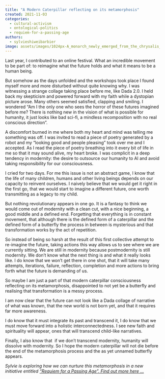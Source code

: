```yaml
---
title: "A Modern Caterpillar reflecting on its metamorphosis"
created: 2021-11-03
categories: 
  - cultural-activism
  - ontological-politics
  - requiem-for-a-passing-age
authors: 
  - sylvieshiweibarbier
image: assets/images/1024px-A_monarch_newly_emerged_from_the_chrysalis_30776103768.jpeg
---
```


Last year, I contributed to an online festival. What an incredible movement to be part of: to reimagine what the future holds and what it means to be a human being.

But somehow as the days unfolded and the workshops took place I found myself more and more disturbed without quite knowing why. I was witnessing a strange collage taking place before me, like Dada 2.0. I held back my skepticism and powered forward with my faith while a dystopian picture arose. Many others seemed satisfied, clapping and smiling. I wondered “Am I the only one who sees the horror of these futures imagined before me? There is nothing new in the vision of what is possible for humanity, it just looks like bad sci-fi, a mindless recomposition with no real conscious direction”.

A discomfort burned in me where both my heart and mind was telling me something was off. I was invited to read a piece of poetry generated by a robot and my “looking good and people pleasing” took over me and I accepted. As I read the piece of poetry breathing into it every bit of life in me so that it may sound alive, my heart broke. I was complicit in a deep tendency in modernity: the desire to outsource our humanity to AI and avoid taking responsibility for our consciousness. 

I cried for two days. For me this issue is not an abstract game, I know that the life of many children, humans and other living beings depends on our capacity to reinvent ourselves. I naively believe that we would get it right in the first go, that we would start to imagine a different future, one worth transmitting as a legacy to my child.

But nothing revolutionary appears in one go. It is a fantasy to think we would come out of modernity with a clean cut, with a nice beginning, a good middle and a defined end. Forgetting that everything is in constant movement, that although there is the defined form of a caterpillar and the defined form of a butterfly the process in between is mysterious and that transformation works by the act of repetition.

So instead of being so harsh at the result of this first collective attempt to re-imagine the future, taking actions this way allows us to see where we are currently sitting. We are still in modernity because postmodernity is still modernity. We don’t know what the next thing is and what it really looks like. I do know that we won’t get there in one shot, that it will take many attempts, iterations, failure, reflection, completion and more actions to bring forth what the future is demanding of us. 

So maybe I am just a part of that modern caterpillar consciousness reflecting on its metamorphosis, disappointed to not yet be a butterfly and realising that transformation is a messy process. 

I am now clear that the future can not look like a Dada collage of narrative of what was known, that the new world is not born yet, and that it requires far more awareness.

I do know that it must integrate its past and transcend it, I do know that we must move forward into a holistic interconnectedness. I see new faith and spirituality will appear, ones that will transcend child-like narratives.

Finally, I also know that  if we don’t transcend modernity, humanity will dissolve with modernity. So I hope the modern caterpillar will not die before the end of the metamorphosis process and the as yet unnamed butterfly appears. 

_Sylvie is exploring how we can nurture this metamorphosis in a new initiative entitled_ [_“Requiem for a Passing Age”. Find out more here_ ...](https://lifeitself.org/requiem/)
